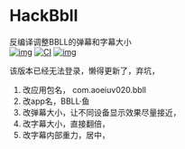 # HackBbll
反编译调整BBLL的弹幕和字幕大小  
[![img](https://img.shields.io/badge/%E6%9B%B4%E6%96%B0%E6%97%A5%E5%BF%97-ChangeLog-brightgreen)](./ChangeLog.txt)
[![CI](https://github.com/AoEiuV020/HackBbll/actions/workflows/main.yml/badge.svg)](https://github.com/AoEiuV020/HackBbll/actions/workflows/main.yml)
[![img](https://img.shields.io/github/v/release/AoEiuV020/HackBbll.svg?include_prereleases)](https://github.com/AoEiuV020/HackBbll/releases)

该版本已经无法登录，懒得更新了，弃坑，

1. 改应用包名， com.aoeiuv020.bbll
1. 改app名，BBLL·鱼
1. 改弹幕大小，让不同设备显示效果尽量接近，
1. 改字幕大小，直接翻倍，
1. 改字幕内部重力，居中，

